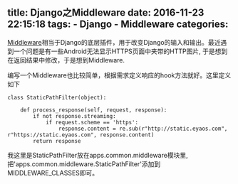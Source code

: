 title: Django之Middleware
date: 2016-11-23 22:15:18
tags:
    - Django
    - Middleware
categories:
---
[Middleware](https://docs.djangoproject.com/en/1.10/topics/http/middleware/)相当于Django的底层插件，用于改变Django的输入和输出。最近遇到一个问题是有一些Android无法显示HTTPS页面中夹带的HTTP图片, 于是想到在返回结果中修改，于是想到Middleware.

编写一个Middleware也比较简单，根据需求定义响应的hook方法就好。这里定义如下
```
class StaticPathFilter(object):

    def process_response(self, request, response):
        if not response.streaming:
            if request.scheme == 'https':
                response.content = re.sub(r"http://static.eyaos.com", r"https://static.eyaos.com", response.content)
        return response
```
我这里是StaticPathFilter放在apps.common.middleware模块里, 把'apps.common.middleware.StaticPathFilter'添加到MIDDLEWARE_CLASSES即可。

